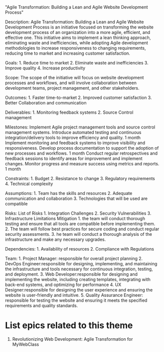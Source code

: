"Agile Transformation: Building a Lean and Agile Website Development Process"

Description: Agile Transformation: Building a Lean and Agile Website Development Process is an initiative focused on 
transforming the website development process of an organization into a more agile, efficient, and effective one. This 
initiative aims to implement a lean thinking approach, eliminating waste and inefficiencies, while adopting Agile development 
methodologies to increase responsiveness to changing requirements, reducing time to market and increasing customer satisfaction.

Goals: 
    1. Reduce time to market
    2. Eliminate waste and inefficiencies
    3. Improve quality 
    4. Increase productivity

Scope: The scope of the initiative will focus on website development processes and workflows, and will involve collaboration 
between development teams, project management, and other stakeholders.

Outcomes: 
    1. Faster time-to-market
    2. Improved customer satisfaction
    3. Better Collaboration and communication

Deliverables:
    1. Monitoring feedback systems
    2. Source Control management

Milestones:
Implement Agile project management tools and source control management systems. Introduce automated testing and
continuous integration/delivery tools to improve efficiency and quality. 1 month
Implement monitoring and feedback systems to improve visibility and responsiveness. Develop process documentation
to support the adoption of new processes and workflows. 1 month
Conduct regular retrospectives and feedback sessions to identify areas for improvement and implement changes. 
Monitor progress and measure success using metrics and reports. 1 month

Constraints:
    1. Budget
    2. Resistance to change
    3. Regulatory requirements
    4. Technical complexity

Assumptions: 
    1. Team has the skills and resources
    2. Adequate communication and collaboration
    3. Technologies that will be used are compatible

Risks: 
List of Risks
    1. Integration Challenges
    2. Security Vulnerabilities 
    3. Infrastructure Limitations
Mitigation
    1. the team will conduct thorough testing and ensure that all tools are compatible before implementing them.
    2. The team will follow best practices for secure coding and conduct regular security assessments.
    3. he team will conduct a thorough analysis of the infrastructure and make any necessary upgrades.

Dependencies: 
    1. Availability of resources
    2. Compliance with Regulations

Team: 
    1. Project Manager: responsible for overall project planning
    2. DevOps Engineer:responsible for designing, implementing, and maintaining the infrastructure and tools necessary 
for continuous integration, testing, and deployment.
    3. Web Developer:responsible for designing and implementing the website, including creating templates, integrating
with back-end systems, and optimizing for performance
    4. UX Designer:responsible for designing the user experience and ensuring the website is user-friendly and intuitive.
    5. Quality Assurance Engineer: responsible for testing the website and ensuring it meets the specified requirements
and quality standards.
    

# List epics related to this theme
1. Revolutionizing Web Development: Agile Transformation for MyWebClass